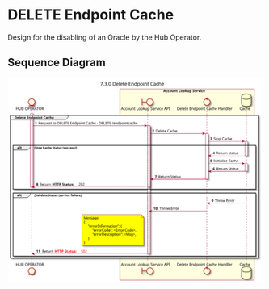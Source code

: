 # DELETE Endpoint Cache

Design for the disabling of an Oracle by the Hub Operator.

## Sequence Diagram

![seq-acct-lookup-del-endpoint-cache-7.3.0.svg](./assets/diagrams/sequence/seq-acct-lookup-del-endpoint-cache-7.3.0.svg)
